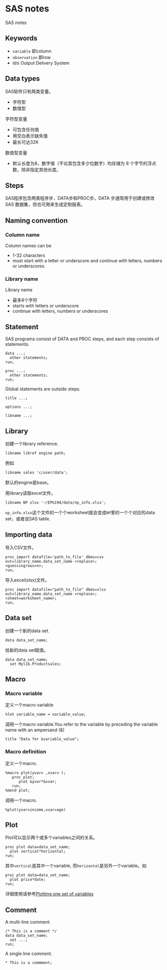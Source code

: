 # SAS notes
SAS notes

## Keywords

- `variable` 即column
- `observation` 即row
- `ODS` Output Delivery System

## Data types
SAS软件只有两类变量。

- 字符型
- 数值型

字符型变量

- 可包含任何值
- 用空白表示缺失值
- 最长可达32K

数值型变量

- 默认长度为8，数字值（不论其包含多少位数字）均存储为 8 个字节的浮点数，除非指定其他长度。

## Steps
SAS程序包含两类程序步，DATA步和PROC步。DATA 步通常用于创建或修改 SAS 数据集，但也可用来生成定制报表。

## Naming convention

### Column name
Column names can be

- 1-32 characters
- must start with a letter or underscore and continue with letters, numbers or underscores.

### Library name
Library name

- 最多8个字符
- starts with letters or underscore
- continue with letters, numbers or underscores

## Statement
SAS programs consist of DATA and PROC steps, and each step consists of statements.

```
data ...;
  other statements;
run;
```

```
proc ...;
  other statements;
run;
```

Global statements are outside steps.

```
title ...;
```

```
options ...;
```

```
libname ...;
```
## Library
创建一个library reference.

```sas
libname libref engine path;
```

例如

```sas
libname sales 'c/user/data';
```

默认的engine是base。

用library读取excel文件。

```sas
libname NP xlsx '~/EPG194/data/np_info.xlsx';
```

`np_info.xlsx`这个文件的一个个worksheet就会变成`NP`里的一个个对应的data set，或者说SAS table.

## Importing data

导入CSV文件。

```
proc import datafile='path_to_file' dbms=csv out=library_name.data_set_name <replace>;
<guessingrows=n>;
run;
```

导入excel(xlsx)文件。

```
proc import datafile="path_to_file" dbms=xlsx out=library_name.data_set_name <replace>;
<sheet=worksheet_name>;
run;
```

## Data set
创建一个新的data set.

```
data data_set_name;
```

给新的data set赋值。

```
data data_set_name;
  set Mylib.Productsales;
```

## Macro
### Macro variable
定义一个macro variable

```
%let variable_name = variable_value;
```

调用一个macro variable.You refer to the variable by preceding the variable name with an ampersand (&)

```
title "Data for &variable_value";
```

### Macro definition

定义一个macro.

```
%macro plot(yvar= ,xvar= );
   proc plot;
      plot &yvar*&xvar;
   run;
%mend plot;
```

调用一个macro.

```
%plot(yvar=income,xvar=age)
```

## Plot

Plot可以显示两个或多个variables之间的关系。

```
proc plot data=data_set_name;
  plot vertical*horizontal;
run;
```

其中`vertical`是其中一个variable, 而`horizontal`是另外一个variable。如

```
proc plot data=data_set_name;
  plot price*date;
run;
```


详细使用请参考[Plotting one set of variables](https://documentation.sas.com/?cdcId=pgmsascdc&cdcVersion=9.4_3.4&docsetId=basess&docsetTarget=p1ebornamhs8z0n1vao2wlbfiwqb.htm&locale=zh-CN)

## Comment

A multi-line comment.

```
/* This is a comment */
data data_set_name;
  set ...;
run;
```

A single line comment.

```
* This is a commment;
```
